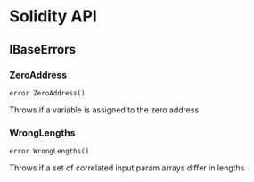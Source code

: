 # Solidity API

## IBaseErrors

### ZeroAddress

```solidity
error ZeroAddress()
```

Throws if a variable is assigned to the zero address

### WrongLengths

```solidity
error WrongLengths()
```

Throws if a set of correlated input param arrays differ in lengths
